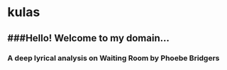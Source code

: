 # kulas
###Hello! Welcome to my domain...
---
### A deep lyrical analysis on Waiting Room by Phoebe Bridgers
